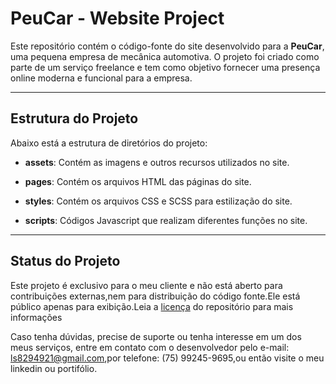 # PeuCar - Website Project

Este repositório contém o código-fonte do site desenvolvido para a **PeuCar**, uma pequena empresa de mecânica automotiva. O projeto foi criado como parte de um serviço freelance e tem como objetivo fornecer uma presença online moderna e funcional para a empresa.

****

## Estrutura do Projeto

Abaixo está a estrutura de diretórios do projeto:

- **assets**: Contém as imagens e outros recursos utilizados no site.

- **pages**: Contém os arquivos HTML das páginas do site.

- **styles**: Contém os arquivos CSS e SCSS para estilização do site.

- **scripts**: Códigos Javascript que realizam diferentes funções no site.

****

## Status do Projeto

Este projeto é exclusivo para o meu cliente e não está aberto para contribuições externas,nem para distribuição do código fonte.Ele está público apenas para exibição.Leia a [licença]() do repositório para mais informações


Caso tenha dúvidas, precise de suporte ou tenha interesse em um dos meus serviços, entre em contato com o desenvolvedor pelo e-mail: ls8294921@gmail.com,por telefone: (75) 99245-9695,ou então visite o meu linkedin ou portifólio.
